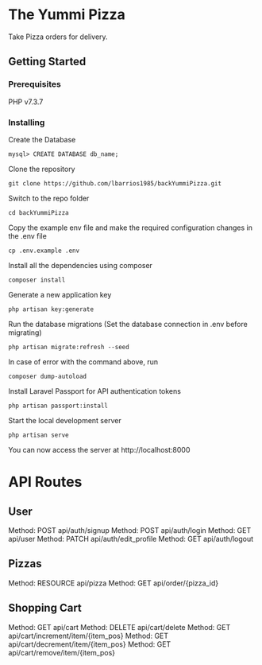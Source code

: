 # The Yummi Pizza

Take Pizza orders for delivery.

## Getting Started

### Prerequisites

PHP v7.3.7

### Installing

Create the Database

```
mysql> CREATE DATABASE db_name;
```

Clone the repository

```
git clone https://github.com/lbarrios1985/backYummiPizza.git
```

Switch to the repo folder

```
cd backYummiPizza
```

Copy the example env file and make the required configuration changes in the .env file

```
cp .env.example .env
```

Install all the dependencies using composer

```
composer install
```

Generate a new application key

```
php artisan key:generate
```

Run the database migrations (Set the database connection in .env before migrating)

```
php artisan migrate:refresh --seed
```

In case of error with the command above, run

```
composer dump-autoload
```

Install Laravel Passport for API authentication tokens

```
php artisan passport:install
```

Start the local development server

```
php artisan serve
```

You can now access the server at http://localhost:8000

# API Routes

## User
Method: POST 		api/auth/signup
Method: POST 		api/auth/login
Method: GET 		api/user
Method: PATCH 		api/auth/edit_profile
Method: GET 		api/auth/logout

## Pizzas
Method: RESOURCE	api/pizza
Method: GET 		api/order/{pizza_id}

## Shopping Cart
Method: GET 		api/cart
Method: DELETE		api/cart/delete
Method: GET 		api/cart/increment/item/{item_pos}
Method: GET 		api/cart/decrement/item/{item_pos}
Method: GET 		api/cart/remove/item/{item_pos}
